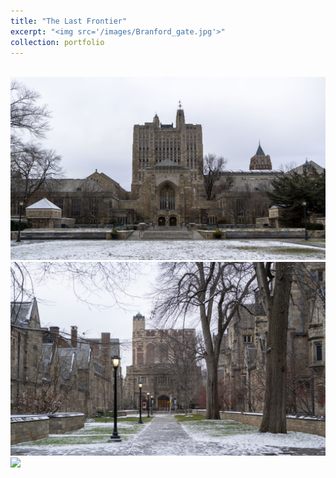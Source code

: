 ```yaml
---
title: "The Last Frontier"
excerpt: "<img src='/images/Branford_gate.jpg'>"
collection: portfolio
---
```


<br/><img src='/images/Sterling_Memorial_Library_Winter.jpg'>
<br/><img src='/images/Library_walk_winter.jpg'>
<br/><img src='/images/Berkley_college.jpg'>
